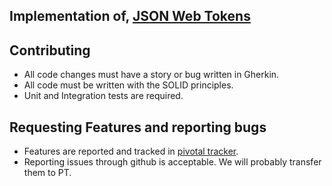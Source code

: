 Implementation of, [JSON Web Tokens](https://tools.ietf.org/html/rfc7519)
---------------------------------------------------------------------------------------------------------------------


Contributing
------------
 - All code changes must have a story or bug written in Gherkin.
 - All code must be written with the SOLID principles.
 - Unit and Integration tests are required.

Requesting Features and reporting bugs
-------------------------------------
 - Features are reported and tracked in [pivotal tracker](https://www.pivotaltracker.com/n/projects/1404556).
 - Reporting issues through github is acceptable. We will probably transfer them to PT.
